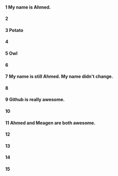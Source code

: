 #### 1 My name is Ahmed.
#### 2
#### 3 Potato
#### 4
#### 5 Owl 
#### 6
#### 7 My name is still Ahmed. My name didn't change.
#### 8
#### 9 Github is really awesome.
#### 10
#### 11 Ahmed and Meagen are both awesome.
#### 12
#### 13
#### 14
#### 15